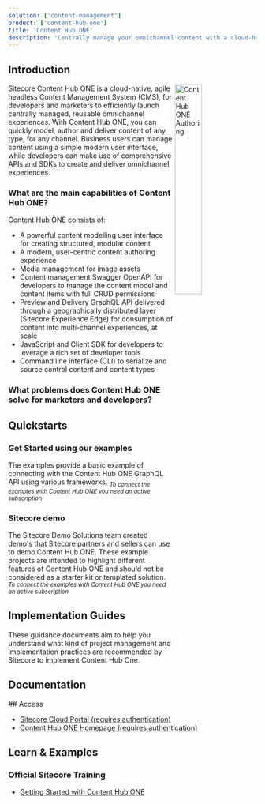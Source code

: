 ```yaml
---
solution: ['content-management']
product: ['content-hub-one']
title: 'Content Hub ONE'
description: 'Centrally manage your omnichannel content with a cloud-hosted headless Web CMS.'
---
```


## Introduction

<img src="/images/products/chone/effortless-content-authoring.svg" alt="Content Hub ONE Authoring" width="33%" align="right" />
Sitecore Content Hub ONE is a cloud-native, agile headless Content Management System (CMS), for developers and marketers to efficiently launch centrally managed, reusable omnichannel experiences. With Content Hub ONE, you can quickly model, author and deliver content of any type, for any channel. Business users can manage content using a simple modern user interface, while developers can make use of comprehensive APIs and SDKs to create and deliver omnichannel experiences.

### What are the main capabilities of Content Hub ONE?

Content Hub ONE consists of:

- A powerful content modelling user interface for creating structured, modular content
- A modern, user-centric content authoring experience
- Media management for image assets
- Content management Swagger OpenAPI for developers to manage the content model and content items with full CRUD permissions
- Preview and Delivery GraphQL API delivered through a geographically distributed layer (Sitecore Experience Edge) for consumption of content into multi-channel experiences, at scale
- JavaScript and Client SDK for developers to leverage a rich set of developer tools
- Command line interface (CLI) to serialize and source control content and content types

### What problems does Content Hub ONE solve for marketers and developers?

<VideoPromo youTubeId="cP2BBlgKZS8" title="" description="Content Hub One is designed for brands that need an agile headless CMS to support quickly evolving experiences targeting multiple channels. With Content Hub ONE marketers can deliver consistency across touchpoints while maintaining the content in one central location." />

## Quickstarts

### Get Started using our examples

The examples provide a basic example of connecting with the Content Hub ONE GraphQL API using various frameworks.
<Row columns={3}>
<Repository framework="Nextjs" description="Starter kit using Content Hub ONE and Next.js" repositoryUrl="https://github.com/Sitecore/content-hub-one-nextjs-starterkit" />
<Repository framework="Nextjs" description="Example implementation of Content Hub ONE and Next.js" repositoryUrl="https://github.com/Sitecore/contenthubone-examples/tree/main/hello-world-nextjs" />
<Repository framework="vue" description="Example implementation of Content Hub ONE and Vue.js" repositoryUrl="https://github.com/Sitecore/contenthubone-examples/tree/main/hello-world-vue" />
<Repository framework="astro" description="Example implementation of Content Hub ONE and Astro" repositoryUrl="https://github.com/Sitecore/contenthubone-examples/tree/main/hello-world-astro" />
<Repository framework="svelte" description="Example implementation of Content Hub ONE and Svelte" repositoryUrl="https://github.com/Sitecore/contenthubone-examples/tree/main/hello-world-svelte" />
</Row>
<sub>_To connect the examples with Content Hub ONE you need an active subscription_</sub>

### Sitecore demo

The Sitecore Demo Solutions team created demo's that Sitecore partners and sellers can use to demo Content Hub ONE. These example projects are intended to highlight different features of Content Hub ONE and should not be considered as a starter kit or templated solution.
<Row columns={3}>
<Repository framework="reactnative" name="PLAY! Media Native" description="React Native mobile app will allow users to submit content from end to end." repositoryUrl="https://github.com/Sitecore/Sitecore.Demo.CHONE/tree/main/play-media-native" />
<Repository framework="nextjs" name="PLAY! Media Next.js" description="Next.js responsive and mobile-first website with events and athletes." repositoryUrl="https://github.com/Sitecore/Sitecore.Demo.CHONE/tree/main/play-media/src" />
</Row>
<sub>_To connect the examples with Content Hub ONE you need an active subscription_</sub>

## Implementation Guides

These guidance documents aim to help you understand what kind of project management and implementation practices are recommended by Sitecore to implement Content Hub One.
<Row columns={2}>

  <Article title="Project Management guidance deck" imageUrl="https://sitecorecontenthub.stylelabs.cloud/api/public/content/db50ce5764ce4b2b9226322137c36e2a?v=dde6138f" link="https://sitecorecontenthub.stylelabs.cloud/api/public/content/1342290fb17642788f410c4055915210?v=9d48b7a1" hideLinkText="true" />
  <Article title="Estimation guidance document" imageUrl="/images/file-excel.webp" link="https://sitecorecontenthub.stylelabs.cloud/api/public/content/4edec464d5eb4499a061b46d027a7f4a?v=43a040b7" hideLinkText="true" />
</Row>

## Documentation

<Row columns="3">
<Link title="User Documentation" link="https://doc.sitecore.com/ch-one/en/users/content-hub-one/working-with-content-hub-one.html" />
<Link title="Developer Documentation" link="https://doc.sitecore.com/ch-one/en/developers/content-hub-one/developing-with-content-hub-one.html" />
<Link title="Architecture" link="https://doc.sitecore.com/ch-one/en/developers/content-hub-one/architecture.html" />
<Link title="Content Management API" link="https://doc.sitecore.com/ch-one/en/developers/content-hub-one/content-management-api.html" />
<Link title="Preview and Delivery API" link="https://doc.sitecore.com/ch-one/en/developers/content-hub-one/graphql--preview-and-delivery-apis.html" />
<Link title="Content Hub ONE CLI" link="https://doc.sitecore.com/ch-one/en/developers/content-hub-one/content-hub-one-cli.html" />
<Link title="Content Hub ONE client SDK" link="https://doc.sitecore.com/ch-one/en/developers/content-hub-one/content-hub-one-sdk.html" />
</Row>
## Access

- [Sitecore Cloud Portal (requires authentication)](https://portal.sitecorecloud.io/)
- [Content Hub ONE Homepage (requires authentication)](https://content.sitecorecloud.io/)

## Learn & Examples

### Official Sitecore Training

- [Getting Started with Content Hub ONE](https://learning.sitecore.com/learn/course/internal/view/elearning/1157/getting-started-with-content-hub-one)
